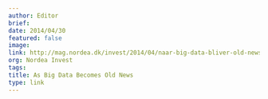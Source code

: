 ```yaml
---
author: Editor
brief:
date: 2014/04/30
featured: false
image:
link: http://mag.nordea.dk/invest/2014/04/naar-big-data-bliver-old-news
org: Nordea Invest
tags:
title: As Big Data Becomes Old News
type: link
---
```

